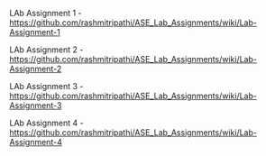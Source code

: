 
LAb Assignment 1 - https://github.com/rashmitripathi/ASE_Lab_Assignments/wiki/Lab-Assignment-1

LAb Assignment 2 -https://github.com/rashmitripathi/ASE_Lab_Assignments/wiki/Lab-Assignment-2

LAb Assignment 3 -https://github.com/rashmitripathi/ASE_Lab_Assignments/wiki/Lab-Assignment-3

LAb Assignment 4 -https://github.com/rashmitripathi/ASE_Lab_Assignments/wiki/Lab-Assignment-4

